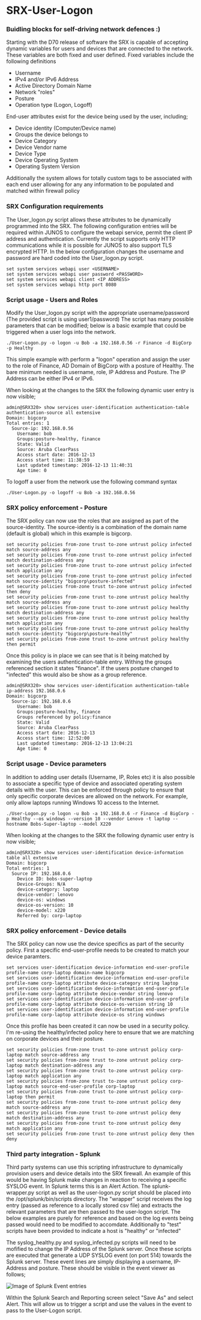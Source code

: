 # SRX-User-Logon
### Buidling blocks for self-driving network defences :)

Starting with the D70 release of software the SRX is capable of accepting dynamic variables for users and devices that are connected to the network. These variables are both fixed and user defined. Fixed variables include the following definitions

* Username
* IPv4 and/or IPv6 Address
* Active Directory Domain Name
* Network "roles" 
* Posture 
* Operation type (Logon, Logoff) 

End-user attributes exist for the device being used by the user, including;

* Device identity (Computer/Device name) 
* Groups the device belongs to
* Device Category
* Device Vendor name
* Device Type
* Device Operating System
* Operating System Version

Additionally the system allows for totally custom tags to be associated with each end user allowing for any any information to be populated and matched within firewall policy

### SRX Configuration requirements
The User_logon.py script allows these attributes to be dynamically programmed into the SRX. The following configuration entries will be required within JUNOS to configure the webapi service, permit the client IP address and authentication. Currently the script supports only HTTP communications while it is  possible for JUNOS to also support TLS encrypted HTTP. In the below configuration changes the username and password are hard coded into the User_logon.py script. 

```
set system services webapi user <USERNAME>
set system services webapi user password <PASSWORD>
set system services webapi client <IP ADDRESS>
set system services webapi http port 8080
```

### Script usage - Users and Roles
Modify the User_logon.py script with the appropriate username/password (The provided script is using user1/password) The script has many possible parameters that can be modified; below is a basic example that could be triggered when a user logs into the network. 

```
./User-Logon.py -o logon -u Bob -a 192.168.0.56 -r Finance -d BigCorp -p Healthy
```

This simple example with perform a "logon" operation and assign the user to the role of Finance, AD Domain of BigCorp with a posture of Healthy. The bare minimum needed is username, role, IP Address and Posture. The IP Address can be either IPv4 or IPv6. 

When looking at the changes to the SRX the following dynamic user entry is now visible;

```
admin@SRX320> show services user-identification authentication-table authentication-source all extensive
Domain: bigcorp
Total entries: 1
  Source-ip: 192.168.0.56
    Username: bob
    Groups:posture-healthy, finance
    State: Valid
    Source: Aruba ClearPass
    Access start date: 2016-12-13
    Access start time: 11:38:59
    Last updated timestamp: 2016-12-13 11:40:31
    Age time: 0
```
To logoff a user from the network use the following command syntax

```
./User-Logon.py -o logoff -u Bob -a 192.168.0.56
```
### SRX policy enforcement - Posture

The SRX policy can now use the roles that are assigned as part of the source-identity. The source-identiy is a combination of the domain name (default is global) which in this example is bigcorp. 

```
set security policies from-zone trust to-zone untrust policy infected match source-address any
set security policies from-zone trust to-zone untrust policy infected match destination-address any
set security policies from-zone trust to-zone untrust policy infected match application any
set security policies from-zone trust to-zone untrust policy infected match source-identity "bigcorp\posture-infected"
set security policies from-zone trust to-zone untrust policy infected then deny
set security policies from-zone trust to-zone untrust policy healthy match source-address any
set security policies from-zone trust to-zone untrust policy healthy match destination-address any
set security policies from-zone trust to-zone untrust policy healthy match application any
set security policies from-zone trust to-zone untrust policy healthy match source-identity "bigcorp\posture-healthy"
set security policies from-zone trust to-zone untrust policy healthy then permit
```

Once this policy is in place we can see that is it being matched by examining the users authentication-table entry. Withing the groups referenced section it states "finance". If the users posture changed to "infected" this would also be show as a group reference. 

```
admin@SRX320> show services user-identification authentication-table ip-address 192.168.0.6
Domain: bigcorp
  Source-ip: 192.168.0.6
    Username: bob
    Groups:posture-healthy, finance
    Groups referenced by policy:finance
    State: Valid
    Source: Aruba ClearPass
    Access start date: 2016-12-13
    Access start time: 12:52:00
    Last updated timestamp: 2016-12-13 13:04:21
    Age time: 0
```

### Script usage - Device parameters
In addition to adding user details (Username, IP, Roles etc) it is also possible to associate a specific type of device and associated operating system details with the user. This can be enforced through policy to ensure that only specific corporate devices are allowed on the network. For example, only allow laptops running Windows 10 access to the Internet. 

```
./User-Logon.py -o logon -u Bob -a 192.168.0.6 -r Finance -d BigCorp -p Healthy --os windows --version 10 --vendor Lenovo -t laptop --hostname Bobs-Super-laptop --model X220
```

When looking at the changes to the SRX the following dynamic user entry is now visible;

```
admin@SRX320> show services user-identification device-information table all extensive
Domain: bigcorp
Total entries: 1
  Source IP: 192.168.0.6
    Device ID: bobs-super-laptop
    Device-Groups: N/A
    device-category: laptop
    device-vendor: lenovo
    device-os: windows
    device-os-version: 10
    device-model: x220
    Referred by: corp-laptop
```

### SRX policy enforcement - Device details

The SRX policy can now use the device specifics as part of the security policy. First a specific end-user-profile needs to be created to match your device paramters. 

```
set services user-identification device-information end-user-profile profile-name corp-laptop domain-name bigcorp
set services user-identification device-information end-user-profile profile-name corp-laptop attribute device-category string laptop
set services user-identification device-information end-user-profile profile-name corp-laptop attribute device-vendor string lenovo
set services user-identification device-information end-user-profile profile-name corp-laptop attribute device-os-version string 10
set services user-identification device-information end-user-profile profile-name corp-laptop attribute device-os string windows
```
Once this profile has been created it can now be used in a security policy. I'm re-using the healthy/infected policy here to ensure that we are matching on corporate devices and their posture. 

```
set security policies from-zone trust to-zone untrust policy corp-laptop match source-address any
set security policies from-zone trust to-zone untrust policy corp-laptop match destination-address any
set security policies from-zone trust to-zone untrust policy corp-laptop match application any
set security policies from-zone trust to-zone untrust policy corp-laptop match source-end-user-profile corp-laptop
set security policies from-zone trust to-zone untrust policy corp-laptop then permit
set security policies from-zone trust to-zone untrust policy deny match source-address any
set security policies from-zone trust to-zone untrust policy deny match destination-address any
set security policies from-zone trust to-zone untrust policy deny match application any
set security policies from-zone trust to-zone untrust policy deny then deny
```

### Third party integration - Splunk

Third party systems can use this scripting infrastructure to dynamically provision users and device details into the SRX firewall. An example of this would be having Splunk make changes in reaction to receiving a specific SYSLOG event. In Splunk terms this is an Alert Action. The splunk-wrapper.py script as well as the user-logon.py script should be placed into the /opt/splunk/bin/scripts directory. The "wrapper" script receives the log entry (passed as reference to a locally stored csv file) and extracts the relevant parameters that are then passed to the user-logon script. The below examples are purely for reference and based on the log events being passed would need to be modified to accomdate. Additionally to "test" scripts have been provided to indicate a host is "healthy" or "infected" 

The syslog_healthy.py and syslog_infected.py scripts will need to be mofified to change the IP Address of the Splunk server. Once these scripts are executed that generate a UDP SYSLOG event (on port 514) towards the Splunk server. These event lines are simply displaying a username, IP-Address and posture. These should be visible in the event viewer as follows;


![Image of Splunk Event entries](https://github.com/farsonic/SRX-User-Logon/blob/master/Splunk-Event.png)

Within the Splunk Search and Reporting screen select "Save As" and select Alert. This will allow us to trigger a script and use the values in the event to pass to the User-Logon script. 


